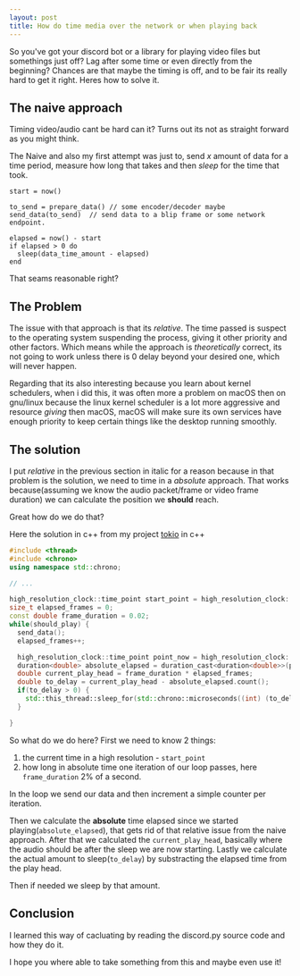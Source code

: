 ```yaml
---
layout: post
title: How do time media over the network or when playing back
---
```

So you've got your discord bot or a library for playing video files but somethings just off? Lag after some time or even directly from the beginning?
Chances are that maybe the timing is off, and to be fair its really hard to get it right. Heres how to solve it.

## The naive approach
Timing video/audio cant be hard can it? Turns out its not as straight forward as you might think.

The Naive and also my first attempt was just to, send *x* amount of data for a time period, measure how long that takes and then *sleep* for the time that took.
```
start = now()

to_send = prepare_data() // some encoder/decoder maybe
send_data(to_send)  // send data to a blip frame or some network endpoint.

elapsed = now() - start
if elapsed > 0 do
  sleep(data_time_amount - elapsed)
end
```
That seams reasonable right?

## The Problem
The issue with that approach is that its *relative*.
The time passed is suspect to the operating system suspending the process, giving it other priority and other factors.
Which means while the approach is *theoretically* correct, its not going to work unless there is 0 delay beyond your desired one, which will never happen.

Regarding that its also interesting because you learn about kernel schedulers, when i did this, it was often more a problem on macOS then on gnu/linux because the linux kernel scheduler is a lot more aggressive and resource *giving* then macOS, macOS will make sure its own services have enough priority to keep certain things like the desktop running smoothly.

## The solution
I put *relative* in the previous section in italic for a reason because in that problem is the solution, we need to time in a *absolute* approach.
That works because(assuming we know the audio packet/frame or video frame duration) we can calculate the position we **should** reach.

Great how do we do that?

Here the solution in c++ from my project [tokio](https://github.com/liz3/tokio) in c++
```cpp
#include <thread>
#include <chrono>
using namespace std::chrono;

// ...

high_resolution_clock::time_point start_point = high_resolution_clock::now();
size_t elapsed_frames = 0;
const double frame_duration = 0.02;
while(should_play) {
  send_data();
  elapsed_frames++;

  high_resolution_clock::time_point point_now = high_resolution_clock::now();
  duration<double> absolute_elapsed = duration_cast<duration<double>>(point_now - start_point);
  double current_play_head = frame_duration * elapsed_frames;
  double to_delay = current_play_head - absolute_elapsed.count();
  if(to_delay > 0) {
    std::this_thread::sleep_for(std::chrono::microseconds((int) (to_delay * 1000000)));
  }

}
```
So what do we do here?
First we need to know 2 things:
1. the current time in a high resolution - `start_point`
2. how long in absolute time one iteration of our loop passes, here `frame_duration` 2% of a second.

In the loop we send our data and then increment a simple counter per iteration.

Then we calculate the **absolute** time elapsed since we started playing(`absolute_elapsed`), that gets rid of that relative issue from the naive approach.
After that we calculated the `current_play_head`, basically where the audio should be after the sleep we are now starting.
Lastly we calculate the actual amount to sleep(`to_delay`) by substracting the elapsed time from the play head.

Then if needed we sleep by that amount.


## Conclusion
I learned this way of cacluating by reading the discord.py source code and how they do it.

I hope you where able to take something from this and maybe even use it!
